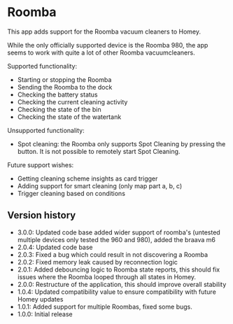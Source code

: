# Roomba

This app adds support for the Roomba vacuum cleaners to Homey.

While the only officially supported device is the Roomba 980, the app seems to work with quite a lot of other Roomba vacuumcleaners.

Supported functionality:

 * Starting or stopping the Roomba
 * Sending the Roomba to the dock
 * Checking the battery status
 * Checking the current cleaning activity
 * Checking the state of the bin
 * Checking the state of the watertank

Unsupported functionality:

 * Spot cleaning: the Roomba only supports Spot Cleaning by pressing the button.
   It is not possible to remotely start Spot Cleaning.


Future support wishes:
 * Getting cleaning scheme insights as card trigger
 * Adding support for smart cleaning (only map part a, b, c)
 * Trigger cleaning based on conditions

## Version history
 * 3.0.0: Updated code base added wider support of roomba's (untested multiple devices only tested the 960 and 980), added the braava m6
 * 2.0.4: Updated code base
 * 2.0.3: Fixed a bug which could result in not discovering a Roomba
 * 2.0.2: Fixed memory leak caused by reconnection logic
 * 2.0.1: Added debouncing logic to Roomba state reports, this should fix issues where the Roomba looped through all states in Homey.
 * 2.0.0: Restructure of the application, this should improve overall stability
 * 1.0.4: Updated compatibility value to ensure compatibility with future Homey updates
 * 1.0.1: Added support for multiple Roombas, fixed some bugs.
 * 1.0.0: Initial release
